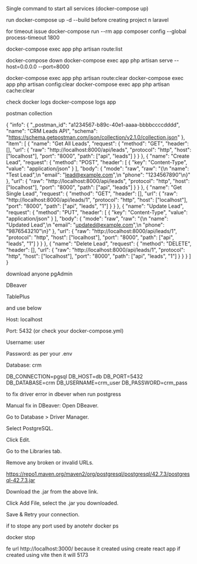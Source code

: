 
Single command to start all services (docker-compose up)

run docker-compose up -d --build before creating project n laravel

for timeout issue docker-compose run --rm app composer config --global process-timeout 1800


docker-compose exec app php artisan route:list

docker-compose down
docker-compose exec app php artisan serve --host=0.0.0.0 --port=8000


docker-compose exec app php artisan route:clear
docker-compose exec app php artisan config:clear
docker-compose exec app php artisan cache:clear

check docker logs docker-compose logs app


postman collection 

{
  "info": {
    "_postman_id": "a1234567-b89c-40e1-aaaa-bbbbccccdddd",
    "name": "CRM Leads API",
    "schema": "https://schema.getpostman.com/json/collection/v2.1.0/collection.json"
  },
  "item": [
    {
      "name": "Get All Leads",
      "request": {
        "method": "GET",
        "header": [],
        "url": {
          "raw": "http://localhost:8000/api/leads",
          "protocol": "http",
          "host": ["localhost"],
          "port": "8000",
          "path": ["api", "leads"]
        }
      }
    },
    {
      "name": "Create Lead",
      "request": {
        "method": "POST",
        "header": [
          {
            "key": "Content-Type",
            "value": "application/json"
          }
        ],
        "body": {
          "mode": "raw",
          "raw": "{\n    \"name\": \"Test Lead\",\n    \"email\": \"lead@example.com\",\n    \"phone\": \"1234567890\"\n}"
        },
        "url": {
          "raw": "http://localhost:8000/api/leads",
          "protocol": "http",
          "host": ["localhost"],
          "port": "8000",
          "path": ["api", "leads"]
        }
      }
    },
    {
      "name": "Get Single Lead",
      "request": {
        "method": "GET",
        "header": [],
        "url": {
          "raw": "http://localhost:8000/api/leads/1",
          "protocol": "http",
          "host": ["localhost"],
          "port": "8000",
          "path": ["api", "leads", "1"]
        }
      }
    },
    {
      "name": "Update Lead",
      "request": {
        "method": "PUT",
        "header": [
          {
            "key": "Content-Type",
            "value": "application/json"
          }
        ],
        "body": {
          "mode": "raw",
          "raw": "{\n    \"name\": \"Updated Lead\",\n    \"email\": \"updated@example.com\",\n    \"phone\": \"9876543210\"\n}"
        },
        "url": {
          "raw": "http://localhost:8000/api/leads/1",
          "protocol": "http",
          "host": ["localhost"],
          "port": "8000",
          "path": ["api", "leads", "1"]
        }
      }
    },
    {
      "name": "Delete Lead",
      "request": {
        "method": "DELETE",
        "header": [],
        "url": {
          "raw": "http://localhost:8000/api/leads/1",
          "protocol": "http",
          "host": ["localhost"],
          "port": "8000",
          "path": ["api", "leads", "1"]
        }
      }
    }
  ]
}


download anyone pgAdmin

DBeaver

TablePlus

and use below

Host: localhost

Port: 5432 (or check your docker-compose.yml)

Username: user

Password: as per your .env

Database: crm



DB_CONNECTION=pgsql
DB_HOST=db
DB_PORT=5432
DB_DATABASE=crm
DB_USERNAME=crm_user
DB_PASSWORD=crm_pass

to fix driver error in dbever when run postgress

Manual fix in DBeaver:
Open DBeaver.

Go to Database > Driver Manager.

Select PostgreSQL.

Click Edit.

Go to the Libraries tab.

Remove any broken or invalid URLs.

https://repo1.maven.org/maven2/org/postgresql/postgresql/42.7.3/postgresql-42.7.3.jar

Download the .jar from the above link.

Click Add File, select the .jar you downloaded.





Save & Retry your connection.

if to stope any port used by anotehr 
docker ps

docker stop <container-id>

fe url http://localhost:3000/ because it created using create react app if created using vite then it will 5173
